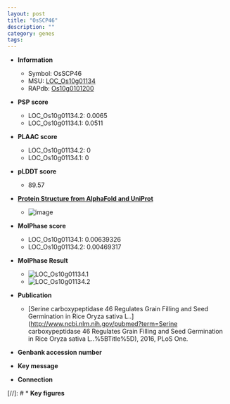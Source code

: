 ```yaml
---
layout: post
title: "OsSCP46"
description: ""
category: genes
tags: 
---
```


* **Information**  
    + Symbol: OsSCP46  
    + MSU: [LOC_Os10g01134](http://rice.plantbiology.msu.edu/cgi-bin/ORF_infopage.cgi?orf=LOC_Os10g01134)  
    + RAPdb: [Os10g0101200](http://rapdb.dna.affrc.go.jp/viewer/gbrowse_details/irgsp1?name=Os10g0101200)  

* **PSP score**  
    + LOC_Os10g01134.2: 0.0065 
    + LOC_Os10g01134.1: 0.0511 

* **PLAAC score**  
    + LOC_Os10g01134.2: 0 
    + LOC_Os10g01134.1: 0 

* **pLDDT score**
    + 89.57

* **[Protein Structure from AlphaFold and UniProt](https://www.uniprot.org/uniprotkb/Q10A76/entry#structure)**
    + ![image](https://ricepsp.github.io/images/Q1/AF-Q10A76-F1.png)

* **MolPhase score**
    + LOC_Os10g01134.1: 0.00639326
    + LOC_Os10g01134.2: 0.00469317

* **MolPhase Result**
    + ![LOC_Os10g01134.1](https://304243504.github.io/Pictures/LOC_Os10g/LOC_Os10g01134.1.png)
    + ![LOC_Os10g01134.2](https://304243504.github.io/Pictures/LOC_Os10g/LOC_Os10g01134.2.png)

* **Publication**  
    + [Serine carboxypeptidase 46 Regulates Grain Filling and Seed Germination in Rice Oryza sativa L..](http://www.ncbi.nlm.nih.gov/pubmed?term=Serine carboxypeptidase 46 Regulates Grain Filling and Seed Germination in Rice Oryza sativa L..%5BTitle%5D), 2016, PLoS One.

* **Genbank accession number**  

* **Key message**  

* **Connection**  

[//]: # * **Key figures**  


